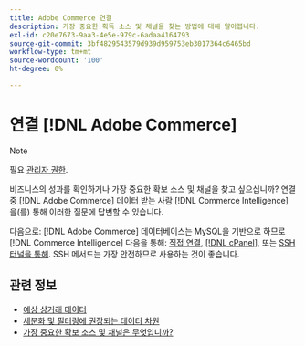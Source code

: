 ```yaml
---
title: Adobe Commerce 연결
description: 가장 중요한 획득 소스 및 채널을 찾는 방법에 대해 알아봅니다.
exl-id: c20e7673-9aa3-4e5e-979c-6adaa4164793
source-git-commit: 3bf4829543579d939d959753eb3017364c6465bd
workflow-type: tm+mt
source-wordcount: '100'
ht-degree: 0%

---
```


# 연결 [!DNL Adobe Commerce]

>[!NOTE]
>
>필요 [관리자 권한](../../../administrator/user-management/user-management.md).

비즈니스의 성과를 확인하거나 가장 중요한 확보 소스 및 채널을 찾고 싶으십니까? 연결 중 [!DNL Adobe Commerce] 데이터 받는 사람 [!DNL Commerce Intelligence] 을(를) 통해 이러한 질문에 답변할 수 있습니다.

다음으로: [!DNL Adobe Commerce] 데이터베이스는 MySQL을 기반으로 하므로 [!DNL Commerce Intelligence] 다음을 통해: [직접 연결](../integrations/mysql-via-a-direct-connection.md), [[!DNL cPanel]](../integrations/mysql-via-cpanel.md), 또는 [SSH 터널을 통해](../integrations/mysql-via-ssh-tunnel.md). SSH 메서드는 가장 안전하므로 사용하는 것이 좋습니다.

## 관련 정보

* [예상 상거래 데이터](../integrations/magento-data.md)
* [세분화 및 필터링에 권장되는 데이터 차원](../../../best-practices/segment-filter.md)
* [가장 중요한 확보 소스 및 채널은 무엇입니까?](../../analysis/most-value-source-channel.md)
